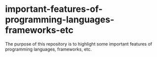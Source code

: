 # important-features-of-programming-languages-frameworks-etc
The purpose of this repository is to highlight some important features of programming languages, frameworks, etc.
